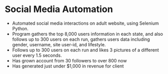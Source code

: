 # Social Media Automation

- Automated social media interactions on adult website, using Selenium Python. 
- Program gathers the top 8,000 users information in each state, and also follows up to 300 users on each run, gathers users data including gender, username, site user-id, and lifestyle. 
- Follows up to 300 users on each run and likes 3 pictures of a different user every 1.5 seconds.
- Has grown account from 30 followers to over 800 now
- Has generated just under $1,000 in revenue for client
